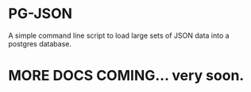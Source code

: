 # PG-JSON
A simple command line script to load large sets of JSON data into a postgres database.

# MORE DOCS COMING... very soon.
